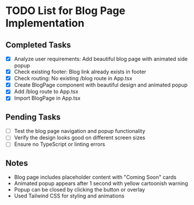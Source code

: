 # TODO List for Blog Page Implementation

## Completed Tasks
- [x] Analyze user requirements: Add beautiful blog page with animated side popup
- [x] Check existing footer: Blog link already exists in footer
- [x] Check routing: No existing /blog route in App.tsx
- [x] Create BlogPage component with beautiful design and animated popup
- [x] Add /blog route to App.tsx
- [x] Import BlogPage in App.tsx

## Pending Tasks
- [ ] Test the blog page navigation and popup functionality
- [ ] Verify the design looks good on different screen sizes
- [ ] Ensure no TypeScript or linting errors

## Notes
- Blog page includes placeholder content with "Coming Soon" cards
- Animated popup appears after 1 second with yellow cartoonish warning
- Popup can be closed by clicking the button or overlay
- Used Tailwind CSS for styling and animations
